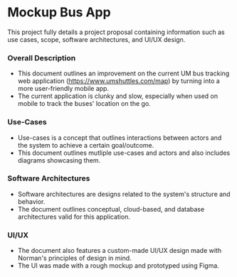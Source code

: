 # Mockup Bus App

This project fully details a project proposal containing information such as use cases, scope, software architectures, and UI/UX design.

### Overall Description
- This document outlines an improvement on the current UM bus tracking web application (https://www.umshuttles.com/map) by turning into a more user-friendly mobile app.
- The current application is clunky and slow, especially when used on mobile to track the buses' location on the go.

### Use-Cases
- Use-cases is a concept that outlines interactions between actors and the system to achieve a certain goal/outcome.
- This document outlines mutliple use-cases and actors and also includes diagrams showcasing them.

### Software Architectures
- Software architectures are designs related to the system's structure and behavior.
- The document outlines conceptual, cloud-based, and database architectures valid for this application.

### UI/UX
- The document also features a custom-made UI/UX design made with Norman's principles of design in mind.
- The UI was made with a rough mockup and prototyped using Figma.
